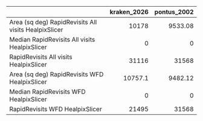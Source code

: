 |                                                      |   kraken_2026 |   pontus_2002 |
|:-----------------------------------------------------|--------------:|--------------:|
| Area (sq deg) RapidRevisits All visits HealpixSlicer |       10178   |       9533.08 |
| Median RapidRevisits All visits HealpixSlicer        |           0   |          0    |
| RapidRevisits All visits HealpixSlicer               |       31116   |      31568    |
| Area (sq deg) RapidRevisits WFD HealpixSlicer        |       10757.1 |       9482.12 |
| Median RapidRevisits WFD HealpixSlicer               |           0   |          0    |
| RapidRevisits WFD HealpixSlicer                      |       21495   |      31568    |
